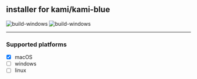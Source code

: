 ## installer for kami/kami-blue
![build-windows](https://github.com/sourTaste000/kami-installer/workflows/build-windows/badge.svg)
![build-windows](https://github.com/sourTaste000/kami-installer/workflows/build-windows/badge.svg)

___
### Supported platforms
- [x] macOS
- [ ] windows
- [ ] linux
